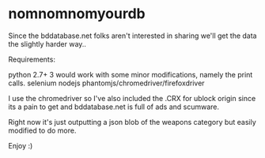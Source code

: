 # nomnomnomyourdb

Since the bddatabase.net folks aren't interested in sharing we'll get the data the slightly harder way..  

Requirements:

python 2.7+   3 would work with some minor modifications, namely the print calls.
selenium
nodejs
phantomjs/chromedriver/firefoxdriver

I use the chromedriver so I've also included the .CRX for ublock origin since its a pain to get and bddatabase.net is full of ads and scumware.


Right now it's just outputting a json blob of the weapons category but easily modified to do more.

Enjoy :) 
